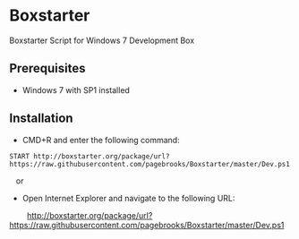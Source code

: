 # Boxstarter
Boxstarter Script for Windows 7 Development Box

## Prerequisites
* Windows 7 with SP1 installed

## Installation
* CMD+R and enter the following command:
```
START http://boxstarter.org/package/url?https://raw.githubusercontent.com/pagebrooks/Boxstarter/master/Dev.ps1
```
&nbsp;&nbsp; or 

* Open Internet Explorer and navigate to the following URL:
 
&nbsp;&nbsp;&nbsp;&nbsp;&nbsp;&nbsp;&nbsp;&nbsp;http://boxstarter.org/package/url?https://raw.githubusercontent.com/pagebrooks/Boxstarter/master/Dev.ps1
